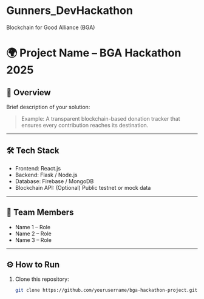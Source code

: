 # Gunners_DevHackathon
Blockchain for Good Alliance (BGA)
# 🌍 Project Name – BGA Hackathon 2025

## 🚀 Overview
Brief description of your solution:  
> Example: A transparent blockchain-based donation tracker that ensures every contribution reaches its destination.

---

## 🛠️ Tech Stack
- Frontend: React.js
- Backend: Flask / Node.js
- Database: Firebase / MongoDB
- Blockchain API: (Optional) Public testnet or mock data

---

## 👥 Team Members
- Name 1 – Role
- Name 2 – Role
- Name 3 – Role

---

## ⚙️ How to Run
1. Clone this repository:
   ```bash
   git clone https://github.com/yourusername/bga-hackathon-project.git
